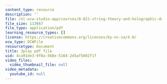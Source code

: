 ```yaml
---
content_type: resource
description: ''
file: /ol-ocw-studio-app/courses/8-821-string-theory-and-holographic-duality-fall-2014/4ca91de39f8a568e51642d5af5802f1f_0fChZwU1zEc.pdf
file_size: 113667
file_type: application/pdf
learning_resource_types: []
license: https://creativecommons.org/licenses/by-nc-sa/4.0/
ocw_type: OCWFile
resourcetype: Document
title: 3play pdf file
uid: 4ca91de3-9f8a-568e-5164-2d5af5802f1f
video_files:
  video_thumbnail_file: null
video_metadata:
  youtube_id: null
---
```

